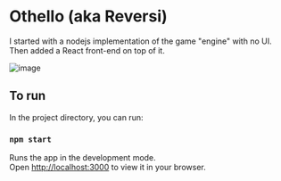 # Othello (aka Reversi)

I started with a nodejs implementation of the game "engine" with no UI. Then added a React front-end on top of it. 

![image](https://user-images.githubusercontent.com/620317/163602347-f6c72c0c-b3ab-4f22-b8ff-cbbf11ba1320.png)

## To run

In the project directory, you can run:

### `npm start`

Runs the app in the development mode.\
Open [http://localhost:3000](http://localhost:3000) to view it in your browser.

